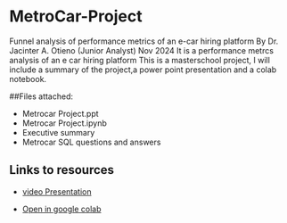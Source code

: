 # MetroCar-Project
Funnel analysis of performance metrics of an e-car hiring platform
By Dr. Jacinter A. Otieno (Junior Analyst)
Nov 2024
It is a performance metrcs analysis of an e car hiring platform 
This is a masterschool project, I will include a summary of the project,a power point presentation and a colab notebook.

##Files attached: 
- Metrocar Project.ppt
- Metrocar Project.ipynb
- Executive summary
- Metrocar SQL questions and answers

## Links to resources
- [video Presentation](https://drive.google.com/file/d/19M7UK9KC3Nq9V8GLVOv3NHginDTTkRtY/view?usp=sharing)

- [Open in google colab](https://colab.research.google.com/drive/16RUK1ZBYFboAV8ZgcyfpKV7apE7xRfvL?usp=sharing)
